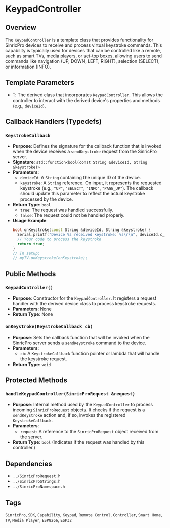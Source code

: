 # KeypadController

## Overview
The `KeypadController` is a template class that provides functionality for SinricPro devices to receive and process virtual keystroke commands. This capability is typically used for devices that can be controlled like a remote, such as smart TVs, media players, or set-top boxes, allowing users to send commands like navigation (UP, DOWN, LEFT, RIGHT), selection (SELECT), or information (INFO).

## Template Parameters
*   `T`: The derived class that incorporates `KeypadController`. This allows the controller to interact with the derived device's properties and methods (e.g., `deviceId`).

## Callback Handlers (Typedefs)

### `KeystrokeCallback`
*   **Purpose**: Defines the signature for the callback function that is invoked when the device receives a `sendKeystroke` request from the SinricPro server.
*   **Signature**: `std::function<bool(const String &deviceId, String &keystroke)>`
*   **Parameters**:
    *   `deviceId`: A `String` containing the unique ID of the device.
    *   `keystroke`: A `String` reference. On input, it represents the requested keystroke (e.g., `"UP"`, `"SELECT"`, `"INFO"`, `"PAGE_UP"`). The callback should update this parameter to reflect the actual keystroke processed by the device.
*   **Return Type**: `bool`
    *   `true`: The request was handled successfully.
    *   `false`: The request could not be handled properly.
*   **Usage Example**:
    ```cpp
    bool onKeystroke(const String &deviceId, String &keystroke) {
      Serial.printf("Device %s received keystroke: %s\r\n", deviceId.c_str(), keystroke.c_str());
      // Your code to process the keystroke
      return true;
    }
    // In setup:
    // myTV.onKeystroke(onKeystroke);
    ```

## Public Methods

### `KeypadController()`
*   **Purpose**: Constructor for the `KeypadController`. It registers a request handler with the derived device class to process keystroke requests.
*   **Parameters**: None
*   **Return Type**: None

### `onKeystroke(KeystrokeCallback cb)`
*   **Purpose**: Sets the callback function that will be invoked when the SinricPro server sends a `sendKeystroke` command to the device.
*   **Parameters**:
    *   `cb`: A `KeystrokeCallback` function pointer or lambda that will handle the keystroke request.
*   **Return Type**: `void`

## Protected Methods

### `handleKeypadController(SinricProRequest &request)`
*   **Purpose**: Internal method used by the `KeypadController` to process incoming `SinricProRequest` objects. It checks if the request is a `sendKeystroke` action and, if so, invokes the registered `KeystrokeCallback`.
*   **Parameters**:
    *   `request`: A reference to the `SinricProRequest` object received from the server.
*   **Return Type**: `bool` (Indicates if the request was handled by this controller.)

## Dependencies
*   `../SinricProRequest.h`
*   `../SinricProStrings.h`
*   `../SinricProNamespace.h`

## Tags
`SinricPro`, `SDK`, `Capability`, `Keypad`, `Remote Control`, `Controller`, `Smart Home`, `TV`, `Media Player`, `ESP8266`, `ESP32`
